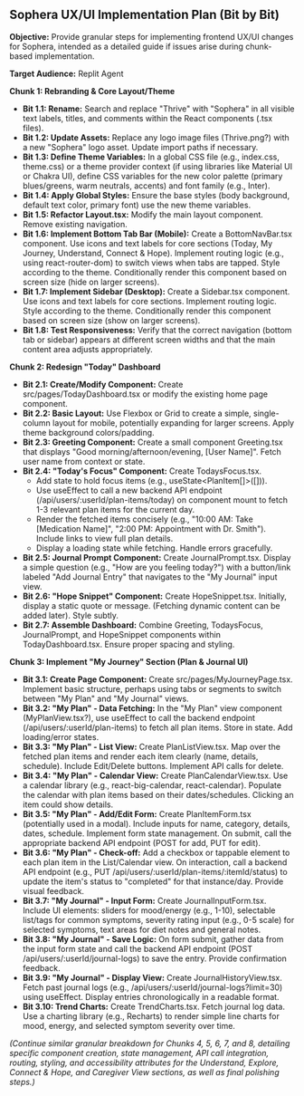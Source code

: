 ## **Sophera UX/UI Implementation Plan (Bit by Bit)**

**Objective:** Provide granular steps for implementing frontend UX/UI changes for Sophera, intended as a detailed guide if issues arise during chunk-based implementation.

**Target Audience:** Replit Agent

**Chunk 1: Rebranding & Core Layout/Theme**

* **Bit 1.1: Rename:** Search and replace "Thrive" with "Sophera" in all visible text labels, titles, and comments within the React components (.tsx files).  
* **Bit 1.2: Update Assets:** Replace any logo image files (Thrive.png?) with a new "Sophera" logo asset. Update import paths if necessary.  
* **Bit 1.3: Define Theme Variables:** In a global CSS file (e.g., index.css, theme.css) or a theme provider context (if using libraries like Material UI or Chakra UI), define CSS variables for the new color palette (primary blues/greens, warm neutrals, accents) and font family (e.g., Inter).  
* **Bit 1.4: Apply Global Styles:** Ensure the base styles (body background, default text color, primary font) use the new theme variables.  
* **Bit 1.5: Refactor Layout.tsx:** Modify the main layout component. Remove existing navigation.  
* **Bit 1.6: Implement Bottom Tab Bar (Mobile):** Create a BottomNavBar.tsx component. Use icons and text labels for core sections (Today, My Journey, Understand, Connect & Hope). Implement routing logic (e.g., using react-router-dom) to switch views when tabs are tapped. Style according to the theme. Conditionally render this component based on screen size (hide on larger screens).  
* **Bit 1.7: Implement Sidebar (Desktop):** Create a Sidebar.tsx component. Use icons and text labels for core sections. Implement routing logic. Style according to the theme. Conditionally render this component based on screen size (show on larger screens).  
* **Bit 1.8: Test Responsiveness:** Verify that the correct navigation (bottom tab or sidebar) appears at different screen widths and that the main content area adjusts appropriately.

**Chunk 2: Redesign "Today" Dashboard**

* **Bit 2.1: Create/Modify Component:** Create src/pages/TodayDashboard.tsx or modify the existing home page component.  
* **Bit 2.2: Basic Layout:** Use Flexbox or Grid to create a simple, single-column layout for mobile, potentially expanding for larger screens. Apply theme background colors/padding.  
* **Bit 2.3: Greeting Component:** Create a small component Greeting.tsx that displays "Good morning/afternoon/evening, \[User Name\]". Fetch user name from context or state.  
* **Bit 2.4: "Today's Focus" Component:** Create TodaysFocus.tsx.  
  * Add state to hold focus items (e.g., useState\<PlanItem\[\]\>(\[\])).  
  * Use useEffect to call a new backend API endpoint (/api/users/:userId/plan-items/today) on component mount to fetch 1-3 relevant plan items for the current day.  
  * Render the fetched items concisely (e.g., "10:00 AM: Take \[Medication Name\]", "2:00 PM: Appointment with Dr. Smith"). Include links to view full plan details.  
  * Display a loading state while fetching. Handle errors gracefully.  
* **Bit 2.5: Journal Prompt Component:** Create JournalPrompt.tsx. Display a simple question (e.g., "How are you feeling today?") with a button/link labeled "Add Journal Entry" that navigates to the "My Journal" input view.  
* **Bit 2.6: "Hope Snippet" Component:** Create HopeSnippet.tsx. Initially, display a static quote or message. (Fetching dynamic content can be added later). Style subtly.  
* **Bit 2.7: Assemble Dashboard:** Combine Greeting, TodaysFocus, JournalPrompt, and HopeSnippet components within TodayDashboard.tsx. Ensure proper spacing and styling.

**Chunk 3: Implement "My Journey" Section (Plan & Journal UI)**

* **Bit 3.1: Create Page Component:** Create src/pages/MyJourneyPage.tsx. Implement basic structure, perhaps using tabs or segments to switch between "My Plan" and "My Journal" views.  
* **Bit 3.2: "My Plan" \- Data Fetching:** In the "My Plan" view component (MyPlanView.tsx?), use useEffect to call the backend endpoint (/api/users/:userId/plan-items) to fetch all plan items. Store in state. Add loading/error states.  
* **Bit 3.3: "My Plan" \- List View:** Create PlanListView.tsx. Map over the fetched plan items and render each item clearly (name, details, schedule). Include Edit/Delete buttons. Implement API calls for delete.  
* **Bit 3.4: "My Plan" \- Calendar View:** Create PlanCalendarView.tsx. Use a calendar library (e.g., react-big-calendar, react-calendar). Populate the calendar with plan items based on their dates/schedules. Clicking an item could show details.  
* **Bit 3.5: "My Plan" \- Add/Edit Form:** Create PlanItemForm.tsx (potentially used in a modal). Include inputs for name, category, details, dates, schedule. Implement form state management. On submit, call the appropriate backend API endpoint (POST for add, PUT for edit).  
* **Bit 3.6: "My Plan" \- Check-off:** Add a checkbox or tappable element to each plan item in the List/Calendar view. On interaction, call a backend API endpoint (e.g., PUT /api/users/:userId/plan-items/:itemId/status) to update the item's status to "completed" for that instance/day. Provide visual feedback.  
* **Bit 3.7: "My Journal" \- Input Form:** Create JournalInputForm.tsx. Include UI elements: sliders for mood/energy (e.g., 1-10), selectable list/tags for common symptoms, severity rating input (e.g., 0-5 scale) for selected symptoms, text areas for diet notes and general notes.  
* **Bit 3.8: "My Journal" \- Save Logic:** On form submit, gather data from the input form state and call the backend API endpoint (POST /api/users/:userId/journal-logs) to save the entry. Provide confirmation feedback.  
* **Bit 3.9: "My Journal" \- Display View:** Create JournalHistoryView.tsx. Fetch past journal logs (e.g., /api/users/:userId/journal-logs?limit=30) using useEffect. Display entries chronologically in a readable format.  
* **Bit 3.10: Trend Charts:** Create TrendCharts.tsx. Fetch journal log data. Use a charting library (e.g., Recharts) to render simple line charts for mood, energy, and selected symptom severity over time.

*(Continue similar granular breakdown for Chunks 4, 5, 6, 7, and 8, detailing specific component creation, state management, API call integration, routing, styling, and accessibility attributes for the Understand, Explore, Connect & Hope, and Caregiver View sections, as well as final polishing steps.)*